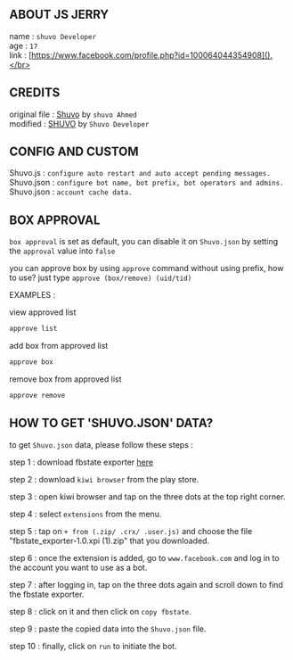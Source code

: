 ## ABOUT JS JERRY

name : ```shuvo Developer```</br>
age : ```17```</br>
link : [https://www.facebook.com/profile.php?id=100064044354908]().</br>

## CREDITS

original file : [Shuvo]() by ```shuvo Ahmed```</br>
modified : [SHUVO](https://replit.com/@shuvoahmedhrido/JS-JERRY) by ```Shuvo Developer```

## CONFIG AND CUSTOM

Shuvo.js : ``configure auto restart and auto accept pending messages.``</br>
Shuvo.json : ``configure bot name, bot prefix, bot operators and admins.``</br>
Shuvo.json : ``account cache data.``

## BOX APPROVAL

``box approval`` is set as default, you can disable it on ``Shuvo.json`` by setting the ``approval`` value into ``false``</br>

you can approve box by using ``approve`` command without using prefix, how to use? just type ``approve (box/remove) (uid/tid)``</br>

EXAMPLES : </br>

view approved list 
```txt 
approve list
```
add box from approved list 
```txt
approve box 
```
remove box from approved list 
```txt
approve remove 
```

## HOW TO GET 'SHUVO.JSON' DATA?

to get ``Shuvo.json`` data, please follow these steps :</br>

step 1 : download fbstate exporter [here]()</br>

step 2 : download ``kiwi browser`` from the play store.</br>

step 3 : open kiwi browser and tap on the three dots at the top right corner.</br>

step 4 : select ``extensions`` from the menu.</br>

step 5 : tap on ``+ from (.zip/ .crx/ .user.js)`` and choose the file "fbstate_exporter-1.0.xpi (1).zip" that you downloaded.</br>

step 6 : once the extension is added, go to ``www.facebook.com`` and log in to the account you want to use as a bot.</br>

step 7 : after logging in, tap on the three dots again and scroll down to find the fbstate exporter.</br>

step 8 : click on it and then click on ``copy fbstate``.</br>

step 9 : paste the copied data into the ``Shuvo.json`` file.</br>

step 10 : finally, click on ``run`` to initiate the bot.</br>


